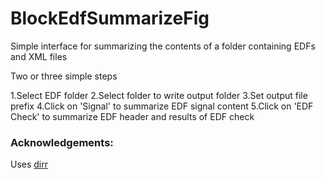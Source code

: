 BlockEdfSummarizeFig
====================

Simple interface for summarizing the contents of a folder containing EDFs and XML files

Two or three simple steps

1.Select EDF folder
2.Select folder to write output folder
3.Set output file prefix
4.Click on 'Signal' to summarize EDF signal content
5.Click on 'EDF Check' to summarize EDF header and results of EDF check


### Acknowledgements:

Uses [dirr](http://www.mathworks.com/matlabcentral/fileexchange/8682-dirr--find-files-recursively-filtering-name--date-or-bytes-)
